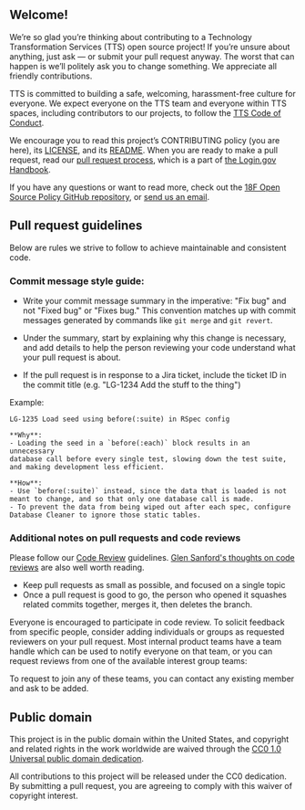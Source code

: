 ## Welcome!

We’re so glad you’re thinking about contributing to a Technology Transformation Services (TTS) open source project! If you’re unsure about anything, just ask — or submit your pull request anyway. The worst that can happen is we’ll politely ask you to change something. We appreciate all friendly contributions.

TTS is committed to building a safe, welcoming, harassment-free culture for everyone. We expect everyone on the TTS team and everyone within TTS spaces, including contributors to our projects, to follow the [TTS Code of Conduct](https://github.com/18F/code-of-conduct/blob/master/code-of-conduct.md).

We encourage you to read this project’s CONTRIBUTING policy (you are here), its [LICENSE](LICENSE.md), and its [README](README.md). When you are ready to make a pull request, read our [pull request process](https://handbook.login.gov/articles/pull-request-review.html), which is a part of [the Login.gov Handbook](https://handbook.login.gov/).

If you have any questions or want to read more, check out the [18F Open Source Policy GitHub repository]( https://github.com/18f/open-source-policy), or [send us an email](mailto:18f@gsa.gov).


## Pull request guidelines

Below are rules we strive to follow to achieve maintainable and consistent code.

### Commit message style guide:

- Write your commit message summary in the imperative: "Fix bug" and not
"Fixed bug" or "Fixes bug."  This convention matches up with commit messages
generated by commands like `git merge` and `git revert`.

- Under the summary, start by explaining why this change is necessary, and
add details to help the person reviewing your code understand what your
pull request is about.

- If the pull request is in response to a Jira ticket, include the ticket ID in
the commit title (e.g. "LG-1234 Add the stuff to the thing")

Example:

```
LG-1235 Load seed using before(:suite) in RSpec config

**Why**:
- Loading the seed in a `before(:each)` block results in an unnecessary
database call before every single test, slowing down the test suite,
and making development less efficient.

**How**:
- Use `before(:suite)` instead, since the data that is loaded is not
meant to change, and so that only one database call is made.
- To prevent the data from being wiped out after each spec, configure
Database Cleaner to ignore those static tables.
```

### Additional notes on pull requests and code reviews

Please follow our [Code Review][review] guidelines.
[Glen Sanford's thoughts on code reviews][thoughts] are also well worth
reading.

[review]: https://engineering.18f.gov/code-review/
[thoughts]: http://glen.nu/ramblings/oncodereview.php

- Keep pull requests as small as possible, and focused on a single topic
- Once a pull request is good to go, the person who opened it squashes related
commits together, merges it, then deletes the branch.

Everyone is encouraged to participate in code review. To solicit feedback from specific people,
consider adding individuals or groups as requested reviewers on your pull request. Most internal
product teams have a team handle which can be used to notify everyone on that team, or you can
request reviews from one of the available interest group teams:

To request to join any of these teams, you can contact any existing member and ask to be added.

## Public domain

This project is in the public domain within the United States, and
copyright and related rights in the work worldwide are waived through
the [CC0 1.0 Universal public domain dedication][CC0].

All contributions to this project will be released under the CC0
dedication. By submitting a pull request, you are agreeing to comply
with this waiver of copyright interest.

[CC0]: https://creativecommons.org/publicdomain/zero/1.0/
[FormResponse]: https://github.com/18F/identity-idp/blob/master/app/services/form_response.rb
[EmailConfirmationTokenValidator]: https://github.com/18F/identity-idp/blob/master/app/services/email_confirmation_token_validator.rb
[PasswordForm]: https://github.com/18F/identity-idp/blob/master/app/forms/password_form.rb
[cache poisoning attacks]: https://github.com/rails/rails/issues/29893
